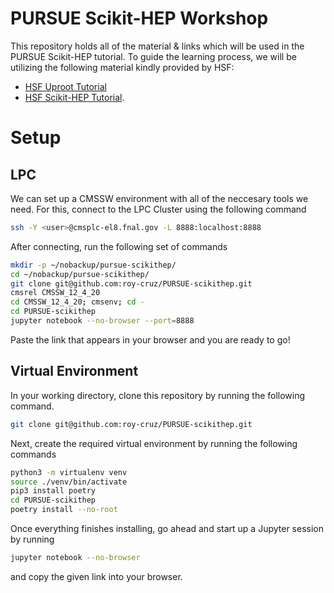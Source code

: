 # PURSUE Scikit-HEP Workshop
This repository holds all of the material & links which will be used in the PURSUE Scikit-HEP tutorial. To guide the learning process, we will be utilizing the following material kindly provided by HSF:
* [HSF Uproot Tutorial](https://masonproffitt.github.io/uproot-tutorial/) 
* [HSF Scikit-HEP Tutorial](https://hsf-training.github.io/hsf-training-scikit-hep-webpage/).

# Setup

## LPC 

We can set up a CMSSW environment with all of the neccesary tools we need. For this, connect to the LPC Cluster using the following command

```bash
ssh -Y <user>@cmsplc-el8.fnal.gov -L 8888:localhost:8888
```

After connecting, run the following set of commands
```bash
mkdir -p ~/nobackup/pursue-scikithep/
cd ~/nobackup/pursue-scikithep/
git clone git@github.com:roy-cruz/PURSUE-scikithep.git
cmsrel CMSSW_12_4_20
cd CMSSW_12_4_20; cmsenv; cd -
cd PURSUE-scikithep
jupyter notebook --no-browser --port=8888
```

Paste the link that appears in your browser and you are ready to go!

## Virtual Environment

In your working directory, clone this repository by running the following command.

```bash
git clone git@github.com:roy-cruz/PURSUE-scikithep.git
```

Next, create the required virtual environment by running the following commands

```bash
python3 -m virtualenv venv
source ./venv/bin/activate
pip3 install poetry
cd PURSUE-scikithep
poetry install --no-root
```

Once everything finishes installing, go ahead and start up a Jupyter session by running

```bash
jupyter notebook --no-browser
```

and copy the given link into your browser.



<!-- * Hitting the `.` button.
* Clicking [here](https://github.dev/roy-cruz/PURSUE-scikithep).

Once the page loads, click on the blue "GitHub" button on the bottom left, and select "Continue Working in GitHub Codespaces" in the drop down menu that appears. Once your Codespace finishes loading, open the terminal (upper right corner), and run the following commands to create a virtual environment with all of the required packages

```bash
python3 -m venv venv
source venv/bin/activate
pip install -r requirements.txt
```

All set! Now you can run the included notebooks in addition to any notebook you wish to create to work in.

## Google Colab -->
